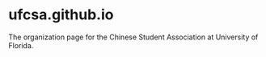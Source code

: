 # ufcsa.github.io
The organization page for the Chinese Student Association at University of Florida.
